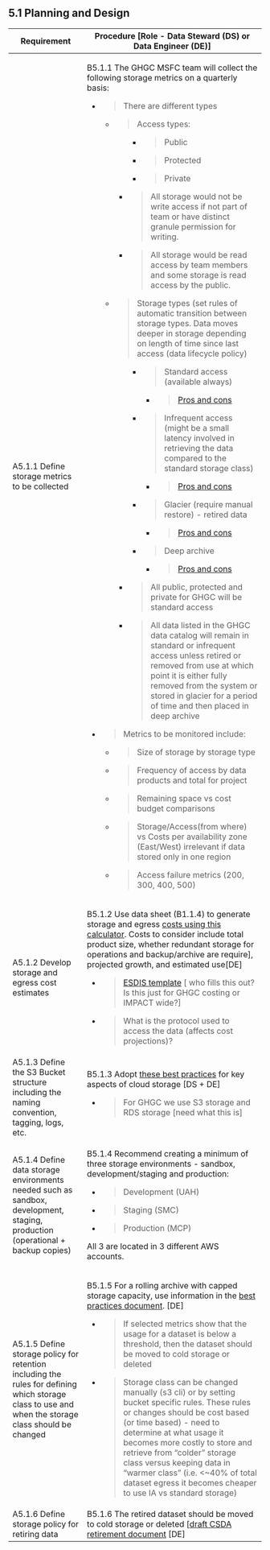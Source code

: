 **5.1 Planning and Design**
---------------------------

<table>
<thead>
<tr class="header">
<th><strong>Requirement</strong></th>
<th><strong>Procedure</strong> [Role - Data Steward (DS) or Data Engineer (DE)]</th>
</tr>
</thead>
<tbody>
<tr class="odd">
<td>A5.1.1 Define storage metrics to be collected</td>
<td><p>B5.1.1 The GHGC MSFC team will collect the following storage metrics on a quarterly basis:</p><ul><li><blockquote><p>There are different types</p></blockquote></li><ul>
<li><blockquote><p>Access types:</p></blockquote></li><ul><ul>
<li><blockquote><p>Public</p></blockquote></li>
<li><blockquote><p>Protected</p></blockquote></li>
<li><blockquote><p>Private</p></blockquote></li></ul>
<li><blockquote><p>All storage would not be write access if not part of team or have distinct granule permission for writing.</p></blockquote></li><li><blockquote><p>All storage would be read access by team members and some storage is read access by the public.</p></blockquote></li></ul>
<li><blockquote><p>Storage types (set rules of automatic transition between storage types. Data moves deeper in storage depending on length of time since last access (data lifecycle policy)</p></blockquote></li><ul><ul><li><blockquote><p>Standard access (available always)</p></blockquote></li><ul>
<li><blockquote><p><a href="https://docs.google.com/document/d/1uo0GBsn11n7eHdJPP5aGpZVJoav3gS3YpFnjFa6j3Iw/edit#heading=h.vzwbu8wjjgqi">Pros and cons</a></p></blockquote></li></ul>
<li><blockquote><p>Infrequent access (might be a small latency involved in retrieving the data compared to the standard storage class)
</p></blockquote></li><ul>
<li><blockquote><p><a href="https://docs.google.com/document/d/1uo0GBsn11n7eHdJPP5aGpZVJoav3gS3YpFnjFa6j3Iw/edit#heading=h.90xvueqn2wpl">Pros and cons</a></p></blockquote></li></ul>
<li><blockquote><p>Glacier (require manual restore) - retired data</p></blockquote></li><ul>
<li><blockquote><p><a href="https://docs.google.com/document/d/1uo0GBsn11n7eHdJPP5aGpZVJoav3gS3YpFnjFa6j3Iw/edit#heading=h.oh0i94ed3jje">Pros and cons</a></p></blockquote></li></ul>
<li><blockquote><p>Deep archive</p></blockquote></li><ul>
<li><blockquote><p><a href="https://docs.google.com/document/d/1uo0GBsn11n7eHdJPP5aGpZVJoav3gS3YpFnjFa6j3Iw/edit#heading=h.o6z4fwdsiioy">Pros and cons</a></p></blockquote></li></ul></ul>
<li><blockquote><p>All public, protected and private for GHGC will be standard access</p></blockquote></li>
<li><blockquote><p>All data listed in the GHGC data catalog will remain in standard or infrequent access unless retired or removed from use at which point it is either fully removed from the system or stored in glacier for a period of time and then placed in deep archive</p></blockquote></li></ul></ul><li><blockquote><p>Metrics to be monitored include:</p></blockquote></li><ul>
<li><blockquote><p>Size of storage by storage type</p></blockquote></li>
<li><blockquote><p>Frequency of access by data products and total for project</p></blockquote></li>
<li><blockquote><p>Remaining space vs cost budget comparisons</p></blockquote></li>
<li><blockquote><p>Storage/Access(from where) vs Costs per availability zone (East/West) irrelevant if data stored only in one region</p></blockquote></li>
<li><blockquote><p>Access failure metrics (200, 300, 400, 500)</p></blockquote></li></ul></ul></td>
</tr>
<tr class="even">
<td>A5.1.2 Develop storage and egress cost estimates</td>
<td><p>B5.1.2 Use data sheet (B1.1.4) to generate storage and egress <a href="https://www.cloudysave.com/aws/cost-calculator/"><span class="underline">costs using this calculator</span></a>. Costs to consider include total product size, whether redundant storage for operations and backup/archive are require], projected growth, and estimated use[DE]</p>
<ul>
<li><blockquote>
<p><a href="https://drive.google.com/file/d/1mLtWKImjQQixeZOWl0SVx7BkA_KXxBox/view?usp=share_link"><span class="underline">ESDIS template</span></a> [ who fills this out?  Is this just for GHGC costing or IMPACT wide?]</p>
</blockquote></li>
<li><blockquote><p>What is the protocol used to access the data (affects cost projections)?</p></blockquote></li>
</ul></td>
</tr>
<tr class="odd">
<td>A5.1.3 Define the S3 Bucket structure including the naming convention, tagging, logs, etc.</td>
<td>B5.1.3 Adopt <a href="https://docs.google.com/document/d/16oStNf6eRKFUjH5D11a4Vwxsn24a4TVr8HRLIqruHTU/edit"><span class="underline">these best practices</span></a> for key aspects of cloud storage [DS + DE]<ul><li><blockquote><p>For GHGC we use S3 storage and RDS storage [need what this is]</p></blockquote></li></ul></td>
</tr>
<tr class="even">
<td>A5.1.4 Define data storage environments needed such as sandbox, development, staging, production (operational + backup copies)</td>
<td><p>B5.1.4 Recommend creating a minimum of three storage environments - sandbox, development/staging and production:</p><ul><li><blockquote><p>Development (UAH)</p></blockquote></li>
<li><blockquote><p>Staging (SMC)</p></blockquote></li>
<li><blockquote><p>Production (MCP)</p></blockquote></li></ul>
<p>All 3 are located in 3 different AWS accounts.</p></td>
</tr>
<tr class="odd">
<td>A5.1.5 Define storage policy for retention including the rules for defining which storage class to use and when the storage class should be changed</td>
<td><p>B5.1.5 For a rolling archive with capped storage capacity, use information in the <a href="https://docs.google.com/document/d/16oStNf6eRKFUjH5D11a4Vwxsn24a4TVr8HRLIqruHTU/edit"><span class="underline">best practices document</span></a>. [DE]</p>
<ul>
<li><blockquote>
<p>If selected metrics show that the usage for a dataset is below a threshold, then the dataset should be moved to cold storage or deleted</p>
</blockquote></li>
<li><blockquote>
<p>Storage class can be changed manually (s3 cli) or by setting bucket specific rules. These rules or changes should be cost based (or time based) - need to determine at what usage it becomes more costly to store and retrieve from “colder” storage class versus keeping data in “warmer class” (i.e. &lt;~40% of total dataset egress it becomes cheaper to use IA vs standard storage)</p>
</blockquote></li>
</ul></td>
</tr>
<tr class="even">
<td>A5.1.6 Define storage policy for retiring data</td>
<td>B5.1.6 The retired dataset should be moved to cold storage or deleted [<a href="https://docs.google.com/document/d/1cmqX_CMLQyCtpB3nMyEOyKear4BmYPvtK6SZfjqhM74/edit?pli=1"><span class="underline">draft CSDA retirement document</span></a> [DE]</td>
</tr>
</tbody>
</table>
